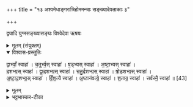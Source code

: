 +++
title = "१३ अश्वमेधाङ्गरात्रिहोममन्त्राः सङ्ख्यादेवताकाः ३"

+++

द्व्यादि युग्मसङ्ख्यासङ्घः
विश्वेदेवा ऋषयः
<details><summary>मूलम् (संयुक्तम्)</summary>

द्वाभ्याँ॒ स्वाहा॑ च॒तुर्भ्य॒स्स्वाहा॑ ष॒ड्भ्यस्स्वाहा॑ऽष्टा॒भ्यस्स्वाहा॑ द॒शभ्य॒स्स्वाहा॑ द्वाद॒शभ्य॒स्स्वाहा॑ चतुर्द॒शभ्य॒स्स्वाहा॑ षोड॒शभ्य॒स्स्वाहा॑ऽष्टाद॒शभ्य॒स्स्वाहा॑ विँश॒त्यै स्वाहा॒ऽष्टान॑वत्यै॒ स्वाहा॑ श॒ताय॒ स्वाहा॒ सर्व॑स्मै॒ स्वाहा॑ ॥ [43]  
</details>

<details open><summary>विश्वास-प्रस्तुतिः</summary>

द्वाभ्याँ॒ स्वाहा॑ । च॒तुर्भ्य॒स् स्वाहा॑ ।    ष॒ड्भ्यस् स्वाहा॑ । अ॒ष्टा॒भ्यस् स्वाहा॑ ।  
द॒शभ्य॒स् स्वाहा॑ । द्वा॒द॒शभ्य॒स् स्वाहा॑ । च॒तु॒र्द॒शभ्य॒स् स्वाहा॑ । षो॒ड॒शभ्य॒स् स्वाहा॑ ।  
अ॒ष्टा॒द॒शभ्य॒स् स्वाहा॑ ।  विँ॒श॒त्यै स्वाहा॑ । अ॒ष्टान॑वत्ये॒ स्वाहा॑ । श॒ताय॒ स्वाहा॑ । सर्व॑स्मै॒ स्वाहा॑ ॥ [43]
</details>

<details><summary>मूलम्</summary>

द्वाभ्याँ॒ स्वाहा॑ । च॒तुर्भ्य॒स् स्वाहा॑ ।    ष॒ड्भ्यस् स्वाहा॑ । अ॒ष्टा॒भ्यस् स्वाहा॑ ।  
द॒शभ्य॒स् स्वाहा॑ । द्वा॒द॒शभ्य॒स् स्वाहा॑ । च॒तु॒र्द॒शभ्य॒स् स्वाहा॑ । षो॒ड॒शभ्य॒स् स्वाहा॑ ।  
अ॒ष्टा॒द॒शभ्य॒स् स्वाहा॑ ।  विँ॒श॒त्यै स्वाहा॑ । अ॒ष्टान॑वत्ये॒ स्वाहा॑ । श॒ताय॒ स्वाहा॑ । सर्व॑स्मै॒ स्वाहा॑ ॥ [43]
</details>

<details><summary>भट्टभास्कर-टीका</summary>

1अथ युग्माः द्वाम्यामित्याद्या उपादीयन्ते - विंशत्याम्नानं द्वितीयेऽपि स्थाने सङ्ख्याद्वयप्रदर्शनार्थम् । अथ सङ्ग्रहिष्यत् तत्पूर्वां सङ्ख्यां गृह्णाति द्वाभ्यां शतपूर्तिं ख्यापयितुं सर्वयुग्माविच्छेदान्वयप्रदर्शनाथम् । सर्वग्रहणं च अनुक्तसमस्तयुग्मसङ्ग्रहार्थम् ॥

इति सप्तमे द्वितीये त्रयोदशोनुवाकः ॥
</details>
